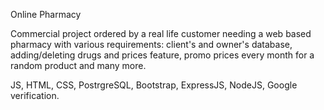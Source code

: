 Online Pharmacy

Commercial project ordered by a real life customer needing a web based pharmacy with various requirements: client's and owner's database, adding/deleting drugs and prices feature, promo prices every month for a random product and many more.

JS, HTML, CSS, PostrgreSQL, Bootstrap, ExpressJS, NodeJS, Google verification.
